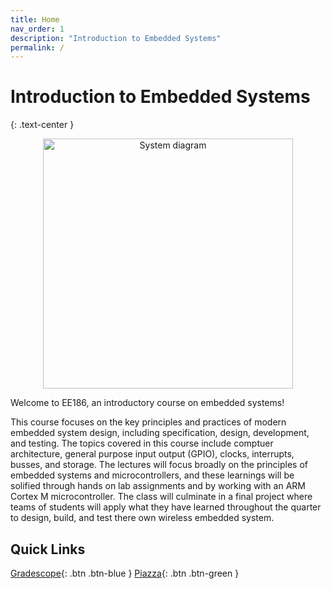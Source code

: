 ```yaml
---
title: Home
nav_order: 1
description: "Introduction to Embedded Systems"
permalink: /
---
```


# Introduction to Embedded Systems
{: .text-center }
<div style="text-align:center">
<img src="{{ 'assets/images/stm32.jpg' | relative_url }}" alt="System diagram" width="400">
</div>

Welcome to EE186, an introductory course on embedded systems!

This course focuses on the key principles and practices of modern embedded system design, including specification, design, development, and testing. The topics covered in this course include comptuer architecture, general purpose input output (GPIO), clocks, interrupts, busses, and storage. The lectures will focus broadly on the principles of embedded systems and microcontrollers, and these learnings will be solified through hands on lab assignments and by working with an ARM Cortex M microcontroller. The class will culminate in a final project where teams of students will apply what they have learned throughout the quarter to design, build, and test there own wireless embedded system. 

## Quick Links

[Gradescope](https://www.gradescope.com/courses/1126821){: .btn .btn-blue } [Piazza](https://piazza.com/stanford/fall2025/ee186){: .btn .btn-green }



